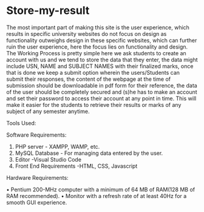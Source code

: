 # Store-my-result
The most important part of making this site is the user experience, which results in specific university websites do not focus on design as functionality outweighs design in these specific websites, which can further ruin the user experience, here the focus lies on functionality and design. The Working Process is pretty simple here we ask students to create an account with us and we tend to store the data that they enter, the data might include USN, NAME and SUBJECT NAMES with their finalized marks, once that is done we keep a submit option wherein the users/Students can submit their responses, the content of the webpage at the time of submission should be downloadable in pdf form for their reference, the data of the user should be completely secured and (s)he has to make an account and set their password to access their account at any point in time. This will make it easier for the students to retrieve their results or marks of any subject of any semester anytime.

Tools Used:

Software Requirements:

1. PHP server - XAMPP, WAMP, etc.
2. MySQL Database - For managing data entered by the user.
3. Editor -Visual Studio Code
4. Front End Requirements -HTML, CSS, Javascript

Hardware Requirements:

• Pentium 200-MHz computer with a minimum of 64 MB of RAM(128 MB of RAM recommended).
• Monitor with a refresh rate of at least 40Hz for a smooth GUI experience.
